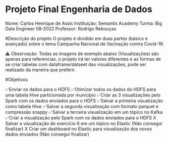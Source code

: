 # Projeto Final Engenharia de Dados


Nome: Carlos Henrique de Assis
Instituição: Semantix Academy
Turma: Big Data Engineer 08-2022
Professor: Rodrigo Rebouças

#Descrição do projeto
O projeto é dividido em duas partes (básico e avançado) sobre o tema Campanha Nacional de Vacinação contra Covid-19.

⚠ Observação: Todas as imagens de exemplo abaixo (Visualizações) são apenas para referencias, o projeto irá ter valores diferentes e as formas de se criar tabelas com dataframe/dataset das visualizações, pode ser realizado da maneira que preferir.


#Objetivos

✅Enviar os dados para o HDFS
✅Otimizar todos os dados do HDFS para uma tabela Hive particionada por município
✅Criar as 3 visualizações pelo Spark com os dados enviados para o HDFS
✅Salvar a primeira visualização como tabela Hive
✅Salvar a segunda visualização com formato parquet e compressão snappy
✅Salvar a terceira visualização em um tópico no Kafka
✅Criar a visualização pelo Spark com os dados enviados para o HDFS
 X Salvar a visualização do exercício 6 em um tópico no Elastic (Não consegui finalizar)
 X Criar um dashboard no Elastic para visualização dos novos dados enviados (Não consegui finalizar)
